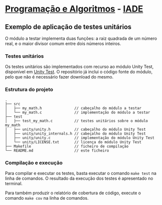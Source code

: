 # [Programação e Algoritmos](https://mycampus.pt/courses/) - [IADE](https://www.iade.europeia.pt/) <!-- omit in toc -->

## Exemplo de aplicação de testes unitários

O módulo a testar implementa duas funções: a raiz quadrada de um número real, e o maior divisor comum entre dois números inteiros.

### Testes unitários

Os testes unitários são implementados com recurso ao módulo Unity Test, disponível em [Unity Test](https://github.com/ThrowTheSwitch/Unity/). O repositório já inclui o código fonte do módulo, pelo que não é necessário fazer download do mesmo.

### Estrutura do projeto

``` plaintext
.
├── src
│   ├── my_math.h               // cabeçalho do módulo a testar
│   └── my_math.c               // implementação do módulo a testar
├── test
│   ├── test_my_math.c          // testes unitários sobre o módulo my_math
│   ├── unity/unity.h           // cabeçalho do módulo Unity Test
│   ├── unity/unity_internals.h // cabeçalho do módulo Unity Test
│   ├── unity/unity.c           // implementação do módulo Unity Test
│   └── unity/LICENSE.txt       // licença do módulo Unity Test
├── Makefile                    // ficheiro de compilação
└── README.md                   // este ficheiro
```

### Compilação e execução

Para compilar e executar os testes, basta executar o comando `make test` na linha de comandos. O resultado da execução dos testes é apresentado no terminal.

Para também produzir o relatório de cobertura de código, execute o comando `make cov` na linha de comandos.